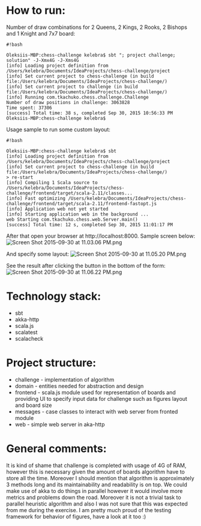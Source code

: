 # How to run: #

Number of draw combinations for 2 Queens, 2 Kings, 2 Rooks, 2 Bishops and 1 Knight and 7x7 board:
```
#!bash

Oleksiis-MBP:chess-challenge kelebra$ sbt "; project challenge; solution" -J-Xmx4G -J-Xms4G
[info] Loading project definition from /Users/kelebra/Documents/IdeaProjects/chess-challenge/project
[info] Set current project to chess-challenge (in build file:/Users/kelebra/Documents/IdeaProjects/chess-challenge/)
[info] Set current project to challenge (in build file:/Users/kelebra/Documents/IdeaProjects/chess-challenge/)
[info] Running com.tkachuko.chess.challenge.Challenge 
Number of draw positions in challenge: 3063828
Time spent: 37306
[success] Total time: 38 s, completed Sep 30, 2015 10:56:33 PM
Oleksiis-MBP:chess-challenge kelebra$ 
```

Usage sample to run some custom layout:


```
#!bash

Oleksiis-MBP:chess-challenge kelebra$ sbt
[info] Loading project definition from /Users/kelebra/Documents/IdeaProjects/chess-challenge/project
[info] Set current project to chess-challenge (in build file:/Users/kelebra/Documents/IdeaProjects/chess-challenge/)
> re-start
[info] Compiling 1 Scala source to /Users/kelebra/Documents/IdeaProjects/chess-challenge/frontend/target/scala-2.11/classes...
[info] Fast optimizing /Users/kelebra/Documents/IdeaProjects/chess-challenge/frontend/target/scala-2.11/frontend-fastopt.js
[info] Application web not yet started
[info] Starting application web in the background ...
web Starting com.tkachuko.chess.web.Server.main()
[success] Total time: 12 s, completed Sep 30, 2015 11:01:17 PM
```

After that open your browser at http://localhost:8000. Sample screen below:
![Screen Shot 2015-09-30 at 11.03.06 PM.png](https://bitbucket.org/repo/eexnX5/images/2486653687-Screen%20Shot%202015-09-30%20at%2011.03.06%20PM.png)

And specify some layout:
![Screen Shot 2015-09-30 at 11.05.20 PM.png](https://bitbucket.org/repo/eexnX5/images/302778401-Screen%20Shot%202015-09-30%20at%2011.05.20%20PM.png)

See the result after clicking the button in the bottom of the form:
![Screen Shot 2015-09-30 at 11.06.22 PM.png](https://bitbucket.org/repo/eexnX5/images/599180456-Screen%20Shot%202015-09-30%20at%2011.06.22%20PM.png)

# Technology stack: #

* sbt
* akka-http
* scala.js
* scalatest
* scalacheck

# Project structure: #
* challenge - implementation of algorithm
* domain - entities needed for abstraction and design
* frontend - scala.js module used for representation of boards and providing UI to specify input data for challenge such as figures layout and board size
* messages - case classes to interact with web server from fronted module
* web - simple web server in aka-http

# General comments: #
It is kind of shame that challenge is completed with usage of 4G of RAM, however this is necessary given the amount of boards algorithm have to store all the time. Moreover I should mention that algorithm is approximately 3 methods long and its maintainability and readability is on top. We could make use of akka to do things in parallel however it would involve more metrics and problems down the road. Moreover it is not a trivial task to parallel heuristic algorithm and also I was not sure that this was expected from me during the exercise. I am pretty much proud of the testing framework for behavior of figures, have a look at it too :)